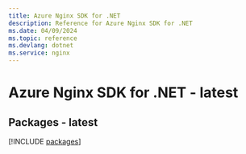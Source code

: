 ```yaml
---
title: Azure Nginx SDK for .NET
description: Reference for Azure Nginx SDK for .NET
ms.date: 04/09/2024
ms.topic: reference
ms.devlang: dotnet
ms.service: nginx
---
```

# Azure Nginx SDK for .NET - latest
## Packages - latest
[!INCLUDE [packages](nginx-index.md)]
